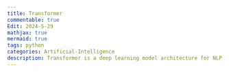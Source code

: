 ```yaml
---
title: Transformer
commentable: true
Edit: 2024-5-29
mathjax: true
mermaid: true
tags: python
categories: Artificial-Intelligence
description: Transformer is a deep learning model architecture for NLP and other sequence-to-sequence tasks.
---
```

